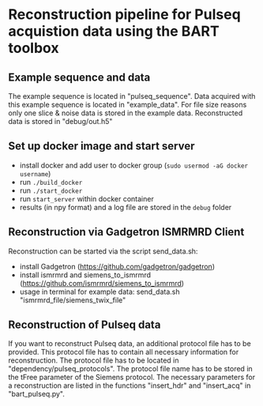 # Reconstruction pipeline for Pulseq acquistion data using the BART toolbox
## Example sequence and data

The example sequence is located in "pulseq_sequence". Data acquired with this example sequence is located in "example_data".
For file size reasons only one slice & noise data is stored in the example data. Reconstructed data is stored in "debug/out.h5"

## Set up docker image and start server

- install docker and add user to docker group (`sudo usermod -aG docker username`)
- run `./build_docker`
- run `./start_docker`
- run `start_server` within docker container
- results (in npy format) and a log file are stored in the `debug` folder

## Reconstruction via Gadgetron ISMRMRD Client

Reconstruction can be started via the script send_data.sh:
- install Gadgetron (https://github.com/gadgetron/gadgetron)
- install ismrmrd and siemens_to_ismrmrd (https://github.com/ismrmrd/siemens_to_ismrmrd)
- usage in terminal for example data: send_data.sh "ismrmrd_file/siemens_twix_file"

## Reconstruction of Pulseq data

If you want to reconstruct Pulseq data, an additional protocol file has to be provided. This protocol file has to contain all necessary information for reconstruction.
The protocol file has to be located in "dependency/pulseq_protocols". The protocol file name has to be stored in the tFree parameter of the Siemens protocol. The necessary parameters for a reconstruction are listed in the functions "insert_hdr" and "insert_acq" in "bart_pulseq.py".

